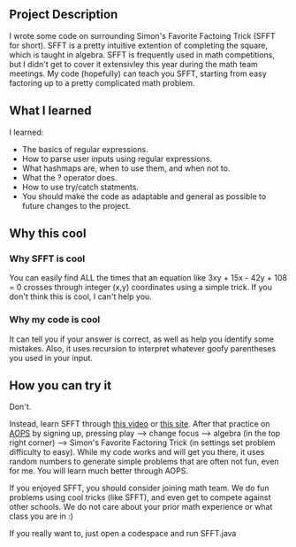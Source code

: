 ## Project Description

I wrote some code on surrounding Simon's Favorite Factoing Trick (SFFT for short). SFFT is a pretty intuitive extention of completing the square, which is taught in algebra. SFFT is frequently used in math competitions, but I didn't get to cover it extensivley this year during the math team meetings. 
My code (hopefully) can teach you SFFT, starting from easy factoring up to a pretty complicated math problem. 

## What I learned

I learned:
 - The basics of regular expressions.
 - How to parse user inputs using regular expressions.
 - What hashmaps are, when to use them, and when not to.
 - What the ? operator does.
 - How to use try/catch statments.
 - You should make the code as adaptable and general as possible to future changes to the project. 

## Why this cool

### Why SFFT is cool

You can easily find ALL the times that an equation like 3xy + 15x - 42y + 108 = 0 crosses through integer (x,y) coordinates using a simple trick. If you don't think this is cool, I can't help you.

### Why my code is cool

It can tell you if your answer is correct, as well as help you identify some mistakes. Also, it uses recursion to interpret whatever goofy parentheses you used in your input.

## How you can try it

Don't.

Instead, learn SFFT through [this video](https://www.youtube.com/watch?v=0nN3H7w2LnI) or [this site](https://artofproblemsolving.com/wiki/index.php/Simon%27s_Favorite_Factoring_Trick). After that practice on [AOPS](https://artofproblemsolving.com/alcumus) by signing up, pressing play --> change focus --> algebra (in the top right corner) --> Simon's Favorite Factoring Trick (in settings set problem difficulty to easy). While my code works and will get you there, it uses random numbers to generate simple problems that are often not fun, even for me. You will learn much better through AOPS. 

If you enjoyed SFFT, you should consider joining math team. We do fun problems using cool tricks (like SFFT), and even get to compete against other schools. We do not care about your prior math experience or what class you are in :)

If you really want to, just open a codespace and run SFFT.java
